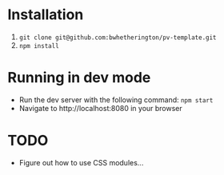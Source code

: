 # Installation
1. `git clone git@github.com:bwhetherington/pv-template.git`
2. `npm install`

# Running in dev mode
* Run the dev server with the following command: `npm start`
* Navigate to http://localhost:8080 in your browser

# TODO
* Figure out how to use CSS modules...